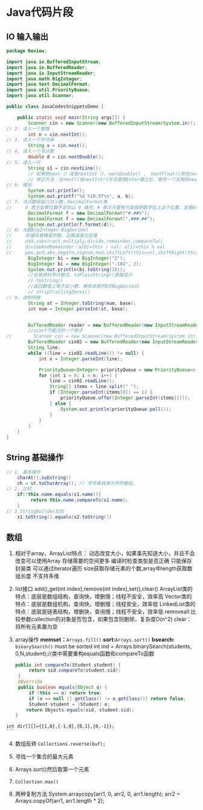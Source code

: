 # Java代码片段

## IO 输入输出

``` java
package Review;

import java.io.BufferedInputStream;
import java.io.BufferedReader;
import java.io.InputStreamReader;
import java.math.BigInteger;
import java.text.DecimalFormat;
import java.util.PriorityQueue;
import java.util.Scanner;

public class JavaCodesSnippetsDemo {

    public static void main(String args[]) {
        Scanner cin = new Scanner(new BufferedInputStream(System.in));
// 2. 读入一个整数
        int n = cin.nextInt();
// 3. 读入一个字符串
        String s = cin.next();
// 4. 读入一个浮点数
        double d = cin.nextDouble();
// 5. 读入一行
        String s1 = cin.nextLine();
        // 如果把next（）或者nextInt（），nextDouble() 、 nextFloat()用在nextLine的前面时。nextLine会把前者的结束符“换行符”作为字符串读入，进而不需要从键盘输入字符串nextLine已经转向下一条语句执行
        // 修正方法：在next()或nextInt()方法使用Enter键之后，填充一个无用的nextLine()
// 6. 输出
        System.out.println();
        System.out.printf("%d %10.5f\n", a, b);
// 7. 浮点数保留几位小数，DecimalFormat类
//     0 表示如果位数不足则以 0 填充，# 表示只要有可能就把数字拉上这个位置。这里0指一位数字，#指除0以外的数字。
        DecimalFormat f = new DecimalFormat("#.##%");
        DecimalFormat f = new DecimalFormat(",###.##");
        System.out.println(f.format(d));
// 8. 大数BigInteger BigDecimal
//     存储任意精度的数，运算速度比较慢
//     add,substract,multiply,divide,remainder,compareTo()
//     divideAndRemainder：a[0]=this / val; a[1]=this % val
//     pow,gcd,abs,negate,signum,mod,shiftLeft(this<<n),shiftRight(this>>n),and,or,xor
        BigInteger bi = new BigInteger("2");
        BigInteger bi = new BigInteger("-101", 2);
        System.out.println(bi.toString(10));
        //会使用科学计数法，toPlainString()直接显示
        // toString()
        //返回数值上等于此小数，移除末尾的0的BigDecimal
        // stripTrailingZeros()
// 9. 进制转换
        String st = Integer.toString(num, base);
        int num = Integer.parseInt(st, base);


        BufferedReader reader = new BufferedReader(new InputStreamReader(System.in));
        //scanf不能过的一个例子
//        Scanner cin = new Scanner(new BufferedInputStream(System.in));
        BufferedReader cin02 = new BufferedReader(new InputStreamReader(System.in));
        String line;
        while ((line = cin02.readLine()) != null) {
            int n = Integer.parseInt(line);

            PriorityQueue<Integer> priorityQueue = new PriorityQueue<>();
            for (int i = 0; i < n; i++) {
                line = cin02.readLine();
                String[] items = line.split(" ");
                if (Integer.parseInt(items[0]) == 1) {
                    priorityQueue.offer(Integer.parseInt(items[1]));
                } else {
                    System.out.println(priorityQueue.poll());
                }
            }
        }
    }
}

```





## String 基础操作

``` java
// 1. 基本操作
    charAt(),substring()
    ch = st.toCharArray(); // 字符串转换为字符数组.
// 2. 比较
    if(!this.name.equals(s1.name)){
         return this.name.compareTo(s1.name);
    }
// 3.StringBuilder比较
	s1.toString().equals(s2.toString())

```







## 数组

1. 相对于array，ArrayList特点：
	动态改变大小，如果事先知道大小，并且不会改变可以使用Array
	存储需要的空间更多
	编译时检查类型是否正确
	只能保存封装类
	可以通过iterator遍历
	size获取存储元素的个数,array中length获取数组长度
	不支持多维
	
2. list接口
  add(),get(int index),remove(int index),set(),clear()
  ArrayList类的特点：底层是数组结构，查询快，增删慢；线程不安全，效率高
  Vector类的特点：底层是数组机构，查询快，增删慢；线程安全，效率低
  LinkedList类的特点：底层是链表结构，增删快，查询慢；线程不安全，效率低
  removeall:比较参数collection的对象是否包含，如果包含则删除，复杂度O(n^2)
  clear：将所有元素置为空

  2. array操作
  	**memset：**`Arrays.fill()`
  	**sort:**`Arrays.sort()`
  	**bsearch:** `binarySearch()`   must be sorted
  	int ind = Arrays.binarySearch(students, 0,N,student);//类中需要重构equals函数和compareTo函数
  	
     ``` java
     public int compareTo(Student student) {
          return sid.compareTo(student.sid);
      }
      @Override
      public boolean equals(Object o) {
          if (this == o) return true;
          if (o == null || getClass() != o.getClass()) return false;
          Student student = (Student) o;
  	     return Objects.equals(sid, student.sid);
  	 }
  	int dir[][]={{1,0},{-1,0},{0,1},{0,-1}};
  	```
  	
  	

4. 数组反转
	`Collections.reverse(buf);`
	
4. 寻找一个集合的最大元素

  1. Arrays.sort()然后取第一个元素
  2. `Collection.max()`

5. 两种复制方法
  System.arraycopy(arr1, 0, arr2, 0, arr1.length);
  arr2 = Arrays.copyOf(arr1, arr1.length * 2);





